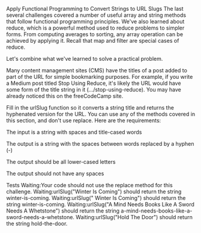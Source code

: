 Apply Functional Programming to Convert Strings to URL Slugs
The last several challenges covered a number of useful array and string methods that follow functional programming principles. We've also learned about reduce, which is a powerful method used to reduce problems to simpler forms. From computing averages to sorting, any array operation can be achieved by applying it. Recall that map and filter are special cases of reduce.

Let's combine what we've learned to solve a practical problem.

Many content management sites (CMS) have the titles of a post added to part of the URL for simple bookmarking purposes. For example, if you write a Medium post titled Stop Using Reduce, it's likely the URL would have some form of the title string in it (.../stop-using-reduce). You may have already noticed this on the freeCodeCamp site.

Fill in the urlSlug function so it converts a string title and returns the hyphenated version for the URL. You can use any of the methods covered in this section, and don't use replace. Here are the requirements:

The input is a string with spaces and title-cased words

The output is a string with the spaces between words replaced by a hyphen (-)

The output should be all lower-cased letters

The output should not have any spaces

Tests
Waiting:Your code should not use the replace method for this challenge.
Waiting:urlSlug("Winter Is Coming") should return the string winter-is-coming.
Waiting:urlSlug(" Winter Is  Coming") should return the string winter-is-coming.
Waiting:urlSlug("A Mind Needs Books Like A Sword Needs A Whetstone") should return the string a-mind-needs-books-like-a-sword-needs-a-whetstone.
Waiting:urlSlug("Hold The Door") should return the string hold-the-door.